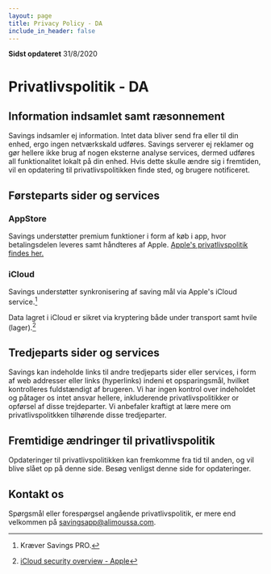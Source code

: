 ```yaml
---
layout: page
title: Privacy Policy - DA 
include_in_header: false
---
```


**Sidst opdateret**
31/8/2020

# Privatlivspolitik - DA
## Information indsamlet samt ræsonnement
Savings indsamler ej information. Intet data bliver send fra eller til din enhed, ergo ingen netværkskald udføres. Savings serverer ej reklamer og gør hellere ikke brug af nogen eksterne analyse services, dermed udføres all funktionalitet lokalt på din enhed. Hvis dette skulle ændre sig i fremtiden, vil en opdatering til privatlivspolitikken finde sted, og brugere notificeret.

## Førsteparts sider og services

### AppStore

Savings understøtter premium funktioner i form af køb i app, hvor betalingsdelen leveres samt håndteres af Apple. [Apple's privatlivspolitik findes her.](https://www.apple.com/legal/privacy/en-ww/)

### iCloud

Savings understøtter synkronisering af saving mål via Apple's iCloud service.[^1]
[^1]: Kræver Savings PRO.

Data lagret i iCloud er sikret via kryptering både under transport samt hvile (lager).[^2]
[^2]: [iCloud security overview - Apple](https://support.apple.com/en-us/HT202303)

## Tredjeparts sider og services

Savings kan indeholde links til andre tredjeparts sider eller services, i form af web addresser eller links (hyperlinks) indeni et opsparingsmål, hvilket kontrolleres fuldstændigt af brugeren. Vi har ingen kontrol over indeholdet og påtager os intet ansvar hellere, inkluderende privatlivspolitikker or opførsel af disse trejdeparter. Vi anbefaler kraftigt at lære mere om privatlivspolitkken tilhørende disse tredjeparter.

## Fremtidige ændringer til privatlivspolitik

Opdateringer til privatlivspolitikken kan fremkomme fra tid til anden, og vil blive slået op på denne side. Besøg venligst denne side for opdateringer.

## Kontakt os

Spørgsmål eller forespørgsel angående privatlivspolitik, er mere end velkommen på [savingsapp@alimoussa.com](mailto:savingsapp@alimoussa.com).